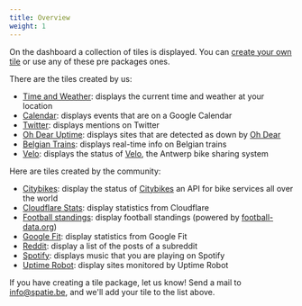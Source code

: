 ```yaml
---
title: Overview
weight: 1
---
```


On the dashboard a collection of tiles is displayed. You can [create your own tile](/laravel-dashboard/v1/adding-tiles/creating-your-own-tile) or use any of these pre packages ones.

There are the tiles created by us:

- [Time and Weather](/laravel-dashboard/v1/adding-tiles/time-weather): displays the current time and weather at your location
- [Calendar](/laravel-dashboard/v1/adding-tiles/google-calendar): displays events that are on a Google Calendar
- [Twitter](/laravel-dashboard/v1/adding-tiles/twitter): displays mentions on Twitter
- [Oh Dear Uptime](/laravel-dashboard/v1/adding-tiles/oh-dear-uptime): displays sites that are detected as down by [Oh Dear](https://ohdear.app)
- [Belgian Trains](/laravel-dashboard/v1/adding-tiles/belgian-trains): displays real-time info on Belgian trains
- [Velo](/laravel-dashboard/v1/adding-tiles/velo): displays the status of [Velo](https://www.velo-antwerpen.be/en), the Antwerp bike sharing system

Here are tiles created by the community:

- [Citybikes](https://github.com/Astrotomic/laravel-dashboard-citybikes-tile): display the status of [Citybikes](https://citybik.es) an API for bike services all over the world
- [Cloudflare Stats](https://github.com/owenvoke/laravel-dashboard-cloudflare-stats-tile): display statistics from Cloudflare
- [Football standings](https://github.com/kayschima/laravel-dashboard-footballdata-standings-tile): display football standings (powered by [football-data.org](https://football-data.org))
- [Google Fit](https://github.com/owenvoke/laravel-dashboard-google-fit-tile): display statistics from Google Fit
- [Reddit](https://github.com/jeop10/laravel-dashboard-reddit-tile): display a list of the posts of a subreddit
- [Spotify](https://github.com/ashbakernz/laravel-dashboard-spotify-tile): displays music that you are playing on Spotify 
- [Uptime Robot](https://github.com/VineVax/laravel-dashboard-uptime-robot-tile): display sites monitored by Uptime Robot

If you have creating a tile package, let us know! Send a mail to info@spatie.be, and we'll add your tile to the list above.
